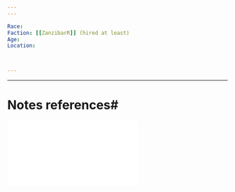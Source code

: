 ```yaml
---
---

Race:
Faction: [[ZanzibarR]] (hired at least)
Age:
Location:



---
```

---
# Notes references#

![Rakshasa_Zanz](Insights/Rakshasa_Zanz.md)
